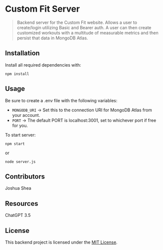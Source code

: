# Custom Fit Server

> Backend server for the Custom Fit website. Allows a user to create/login utilizing Basic and Bearer auth. A user can then create customized workouts with a multitude of measurable metrics and then persist that data in MongoDB Atlas.

## Installation

Install all required dependencies with:

`npm install`

## Usage

Be sure to create a .env file with the following variables:

- `MONGODB_URI` -> Set this to the connection URI for MongoDB Atlas from your account.
- `PORT` -> The default PORT is localhost:3001, set to whichever port if free for you.

To start server:

`npm start`

or

`node server.js`

## Contributors

Joshua Shea

## Resources

ChatGPT 3.5

## License

This backend project is licensed under the [MIT License](LICENSE).
